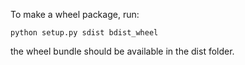 To make a wheel package, run:

```
python setup.py sdist bdist_wheel
```

the wheel bundle should be available in the dist folder.
